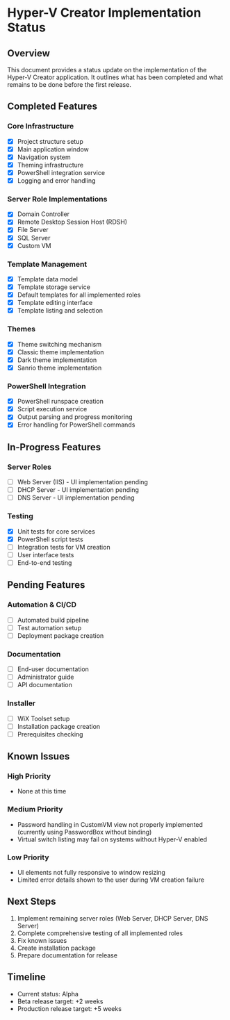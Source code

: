 # Hyper-V Creator Implementation Status

## Overview
This document provides a status update on the implementation of the Hyper-V Creator application. It outlines what has been completed and what remains to be done before the first release.

## Completed Features

### Core Infrastructure
- [x] Project structure setup
- [x] Main application window
- [x] Navigation system
- [x] Theming infrastructure
- [x] PowerShell integration service
- [x] Logging and error handling

### Server Role Implementations
- [x] Domain Controller
- [x] Remote Desktop Session Host (RDSH)
- [x] File Server
- [x] SQL Server
- [x] Custom VM

### Template Management
- [x] Template data model
- [x] Template storage service
- [x] Default templates for all implemented roles
- [x] Template editing interface
- [x] Template listing and selection

### Themes
- [x] Theme switching mechanism
- [x] Classic theme implementation
- [x] Dark theme implementation
- [x] Sanrio theme implementation

### PowerShell Integration
- [x] PowerShell runspace creation
- [x] Script execution service
- [x] Output parsing and progress monitoring
- [x] Error handling for PowerShell commands

## In-Progress Features

### Server Roles
- [ ] Web Server (IIS) - UI implementation pending
- [ ] DHCP Server - UI implementation pending
- [ ] DNS Server - UI implementation pending

### Testing
- [x] Unit tests for core services
- [x] PowerShell script tests
- [ ] Integration tests for VM creation
- [ ] User interface tests
- [ ] End-to-end testing

## Pending Features

### Automation & CI/CD
- [ ] Automated build pipeline
- [ ] Test automation setup
- [ ] Deployment package creation

### Documentation
- [ ] End-user documentation
- [ ] Administrator guide
- [ ] API documentation

### Installer
- [ ] WiX Toolset setup
- [ ] Installation package creation
- [ ] Prerequisites checking

## Known Issues

### High Priority
- None at this time

### Medium Priority
- Password handling in CustomVM view not properly implemented (currently using PasswordBox without binding)
- Virtual switch listing may fail on systems without Hyper-V enabled

### Low Priority
- UI elements not fully responsive to window resizing
- Limited error details shown to the user during VM creation failure

## Next Steps

1. Implement remaining server roles (Web Server, DHCP Server, DNS Server)
2. Complete comprehensive testing of all implemented roles
3. Fix known issues
4. Create installation package
5. Prepare documentation for release

## Timeline
- Current status: Alpha
- Beta release target: +2 weeks
- Production release target: +5 weeks 